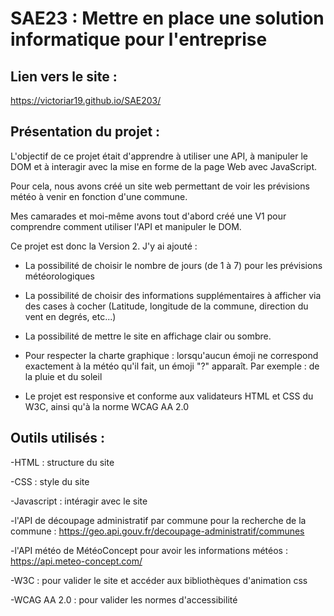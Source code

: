 # SAE23 : Mettre en place une solution informatique pour l'entreprise

## Lien vers le site :

https://victoriar19.github.io/SAE203/

## Présentation du projet :

L'objectif de ce projet était d'apprendre à utiliser une API, à manipuler le DOM et à interagir avec la mise en forme de la page Web avec JavaScript.

Pour cela, nous avons créé un site web permettant de voir les prévisions météo à venir en fonction d'une commune. 

Mes camarades et moi-même avons tout d'abord créé une V1 pour comprendre comment utiliser l'API et manipuler le DOM. 

Ce projet est donc la Version 2.
J'y ai ajouté : 

- La possibilité de choisir le nombre de jours (de 1 à 7) pour les prévisions météorologiques

- La possibilité de choisir des informations supplémentaires à afficher via des cases à cocher (Latitude, longitude de la commune, direction du vent en degrés, etc...)

- La possibilité de mettre le site en affichage clair ou sombre. 

- Pour respecter la charte graphique : lorsqu'aucun émoji ne correspond exactement à la météo qu'il fait, un émoji "?" apparaît. 
Par exemple : de la pluie et du soleil

- Le projet est responsive et conforme aux validateurs HTML et CSS du W3C, ainsi qu'à la norme WCAG AA 2.0

## Outils utilisés :

-HTML : structure du site

-CSS : style du site

-Javascript : intéragir avec le site

-l'API de découpage administratif par commune pour la recherche de la commune : https://geo.api.gouv.fr/decoupage-administratif/communes

-l'API météo de MétéoConcept pour avoir les informations météos : https://api.meteo-concept.com/

-W3C : pour valider le site et accéder aux bibliothèques d'animation css

-WCAG AA 2.0 : pour valider les normes d'accessibilité 
